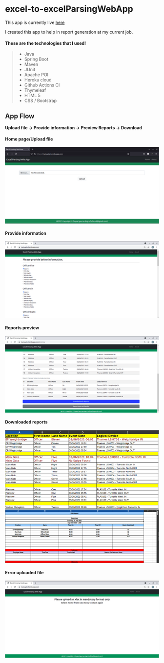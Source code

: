 # excel-to-excelParsingWebApp
This app is currently live [here](https://maingate.herokuapp.com/about)

I created this app to help in report generation at my current job.

#### These are the technologies that I used!
>
> - Java
> - Spring Boot
> - Maven
> - JUnit
> - Apache POI
> - Heroku cloud
> - Github Actions CI
> - Thymeleaf
> - HTML 5
> - CSS / Bootstrap

## App Flow
**Upload file -> Provide information -> Preview Reports -> Download**


#### Home page/Upload file


![Home page view](https://github.com/gaurav-dogra/excel-to-excelParsingWebApp/blob/main/src/main/resources/static/images/upload%20view.png)


#### Provide information


![Provide Information View](https://github.com/gaurav-dogra/excel-to-excelParsingWebApp/blob/85a08941e57b4a29c0ed0767d2d11c987bc6d4b3/src/main/resources/static/images/form%20view.png)


#### Reports preview


![Reports preview View](https://github.com/gaurav-dogra/excel-to-excelParsingWebApp/blob/85a08941e57b4a29c0ed0767d2d11c987bc6d4b3/src/main/resources/static/images/preview%20view.png)

#### Downloaded reports


![Downloaded reports](https://github.com/gaurav-dogra/excel-to-excelParsingWebApp/blob/85a08941e57b4a29c0ed0767d2d11c987bc6d4b3/src/main/resources/static/images/daily%20report.png)
![Downloaded reports](https://github.com/gaurav-dogra/excel-to-excelParsingWebApp/blob/85a08941e57b4a29c0ed0767d2d11c987bc6d4b3/src/main/resources/static/images/shift%20report.png)


#### Error uploaded file


![Downloaded reports](https://github.com/gaurav-dogra/excel-to-excelParsingWebApp/blob/85a08941e57b4a29c0ed0767d2d11c987bc6d4b3/src/main/resources/static/images/error%20view.png)


